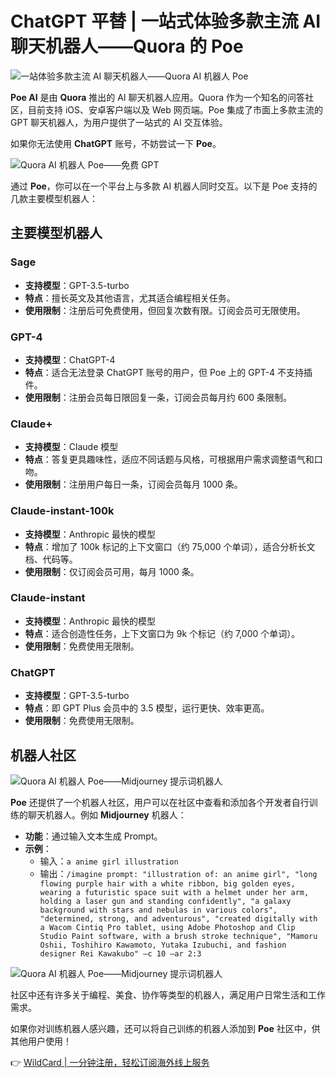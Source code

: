 # ChatGPT 平替 | 一站式体验多款主流 AI 聊天机器人——Quora 的 Poe

![一站体验多款主流 AI 聊天机器人——Quora AI 机器人 Poe](https://bbtdd.com/img/186665869713.webp)

**Poe AI** 是由 **Quora** 推出的 AI 聊天机器人应用。Quora 作为一个知名的问答社区，目前支持 iOS、安卓客户端以及 Web 网页端。Poe 集成了市面上多款主流的 GPT 聊天机器人，为用户提供了一站式的 AI 交互体验。

如果你无法使用 **ChatGPT** 账号，不妨尝试一下 **Poe**。

![Quora AI 机器人 Poe——免费 GPT](https://bbtdd.com/img/59448180835.webp)

通过 **Poe**，你可以在一个平台上与多款 AI 机器人同时交互。以下是 Poe 支持的几款主要模型机器人：

## 主要模型机器人

### Sage
- **支持模型**：GPT-3.5-turbo
- **特点**：擅长英文及其他语言，尤其适合编程相关任务。
- **使用限制**：注册后可免费使用，但回复次数有限。订阅会员可无限使用。

### GPT-4
- **支持模型**：ChatGPT-4
- **特点**：适合无法登录 ChatGPT 账号的用户，但 Poe 上的 GPT-4 不支持插件。
- **使用限制**：注册会员每日限回复一条，订阅会员每月约 600 条限制。

### Claude+
- **支持模型**：Claude 模型
- **特点**：答复更具趣味性，适应不同话题与风格，可根据用户需求调整语气和口吻。
- **使用限制**：注册用户每日一条，订阅会员每月 1000 条。

### Claude-instant-100k
- **支持模型**：Anthropic 最快的模型
- **特点**：增加了 100k 标记的上下文窗口（约 75,000 个单词），适合分析长文档、代码等。
- **使用限制**：仅订阅会员可用，每月 1000 条。

### Claude-instant
- **支持模型**：Anthropic 最快的模型
- **特点**：适合创造性任务，上下文窗口为 9k 个标记（约 7,000 个单词）。
- **使用限制**：免费使用无限制。

### ChatGPT
- **支持模型**：GPT-3.5-turbo
- **特点**：即 GPT Plus 会员中的 3.5 模型，运行更快、效率更高。
- **使用限制**：免费使用无限制。

## 机器人社区

![Quora AI 机器人 Poe——Midjourney 提示词机器人](https://bbtdd.com/img/113075522629869.webp)

**Poe** 还提供了一个机器人社区，用户可以在社区中查看和添加各个开发者自行训练的聊天机器人。例如 **Midjourney** 机器人：

- **功能**：通过输入文本生成 Prompt。
- **示例**：
  - 输入：`a anime girl illustration`
  - 输出：`/imagine prompt: "illustration of: an anime girl", "long flowing purple hair with a white ribbon, big golden eyes, wearing a futuristic space suit with a helmet under her arm, holding a laser gun and standing confidently", "a galaxy background with stars and nebulas in various colors", "determined, strong, and adventurous", "created digitally with a Wacom Cintiq Pro tablet, using Adobe Photoshop and Clip Studio Paint software, with a brush stroke technique", "Mamoru Oshii, Toshihiro Kawamoto, Yutaka Izubuchi, and fashion designer Rei Kawakubo" —c 10 —ar 2:3`

![Quora AI 机器人 Poe——Midjourney 提示词机器人](https://bbtdd.com/img/07260296142.webp)

社区中还有许多关于编程、美食、协作等类型的机器人，满足用户日常生活和工作需求。

如果你对训练机器人感兴趣，还可以将自己训练的机器人添加到 **Poe** 社区中，供其他用户使用！

👉 [WildCard | 一分钟注册，轻松订阅海外线上服务](https://bbtdd.com/WildCard)